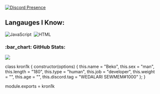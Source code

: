 [![Discord Presence](https://lanyard.cnrad.dev/api/560917924257464320?hideDiscrim=true)](https://discord.com/users/560917924257464320)

## Langauges I Know:
![JavaScript](https://img.shields.io/badge/-JavaScript-05122A?style=flat&logo=javascript)&nbsp;
![HTML](https://img.shields.io/badge/-HTML-05122A?style=flat&logo=HTML5)&nbsp;

<h3 align="left">:bar_chart: GitHub Stats:</h3>
<p align="left">
<img src="https://github-profile-trophy.vercel.app/?username=WEDALARISEWMEM&theme=radical" />
</p>



class kron1k {
    constructor(options) {
        this.name = "Beko",
        this.sex = "man",
        this.length = "180",
        this.type = "human",
        this.job = "developer",
        this.weight = "",
        this.age = "",
        this.discord.tag = "WEDALARI SEWMEM#1000"
    };
}

module.exports = kron1k
